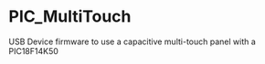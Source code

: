 PIC_MultiTouch
==============

USB Device firmware to use a capacitive multi-touch panel with a PIC18F14K50
